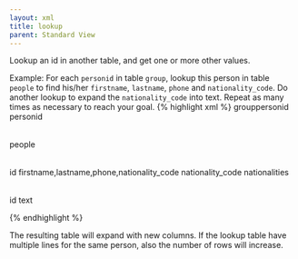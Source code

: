 ```yaml
---
layout: xml
title: lookup
parent: Standard View
---
```

Lookup an id in another table, and get one or more other values.

Example: For each `personid` in table `group`, lookup this person in table `people` to find his/her `firstname`, `lastname`, `phone` and `nationality_code`. Do another lookup to expand the `nationality_code` into text. Repeat as many times as necessary to reach your goal.
{% highlight xml %}
    <table>
        <name>group</name>
        <fields>personid</fields>
        <lookup>
            <foreignkey>personid</foreignkey>
            <table>people</table> 
            <primarykey>id</primarykey>
            <fields>firstname,lastname,phone,nationality_code</fields>
        </lookup>
        <lookup>
            <foreignkey>nationality_code</foreignkey>
            <table>nationalities</table>
            <primarykey>id</primarykey> 
            <fields>text</fields>
        </lookup>
    </table>

{% endhighlight %}

The resulting table will expand with new columns. If the lookup table have multiple lines for the same person, also the number of rows will increase.
